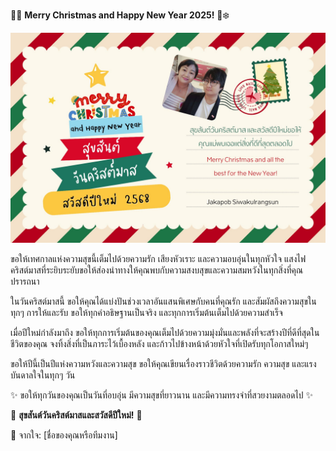🎄✨ **Merry Christmas and Happy New Year 2025!** 🎁❄️  

![Christmas Decorations](./images/newyears.png) 

ขอให้เทศกาลแห่งความสุขนี้เต็มไปด้วยความรัก เสียงหัวเราะ และความอบอุ่นในทุกหัวใจ แสงไฟคริสต์มาสที่ระยิบระยับขอให้ส่องนำทางให้คุณพบกับความสงบสุขและความสมหวังในทุกสิ่งที่คุณปรารถนา  

ในวันคริสต์มาสนี้ ขอให้คุณได้แบ่งปันช่วงเวลาอันแสนพิเศษกับคนที่คุณรัก และสัมผัสถึงความสุขในทุกๆ การให้และรับ ขอให้ทุกคำอธิษฐานเป็นจริง และทุกการเริ่มต้นเต็มไปด้วยความสำเร็จ  

เมื่อปีใหม่กำลังมาถึง ขอให้ทุกการเริ่มต้นของคุณเต็มไปด้วยความมุ่งมั่นและพลังที่จะสร้างปีที่ดีที่สุดในชีวิตของคุณ จงทิ้งสิ่งที่เป็นภาระไว้เบื้องหลัง และก้าวไปข้างหน้าด้วยหัวใจที่เปิดรับทุกโอกาสใหม่ๆ  

ขอให้ปีนี้เป็นปีแห่งความหวังและความสุข ขอให้คุณเขียนเรื่องราวชีวิตด้วยความรัก ความสุข และแรงบันดาลใจในทุกๆ วัน  

✨ ขอให้ทุกวันของคุณเป็นวันที่อบอุ่น มีความสุขที่ยาวนาน และมีความทรงจำที่สวยงามตลอดไป ✨  

🌟 **สุขสันต์วันคริสต์มาสและสวัสดีปีใหม่!** 🌟  

🎉 จากใจ: [ชื่อของคุณหรือทีมงาน]  
